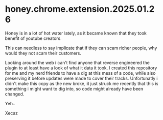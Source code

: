 # honey.chrome.extension.2025.01.26

Honey is in a lot of hot water lately, as it became known that they took benefit of youtube
creators.

This can needless to say implicate that if they can scam richer people, why would they not
scam their customers. 

Looking around the web i can't find anyone that reverse engineered the plugin to at least 
have a look of what it data it took. I created this repository for me and my nerd friends 
to have a dig at this mess of a code, while also preserving it before updates were made to
cover their tracks. Unfortunatly i didn't make this copy as the new broke, it just struck 
me recently that this is something i might want to dig into, so code might already have been
changed.

Yeh..

Xecaz
